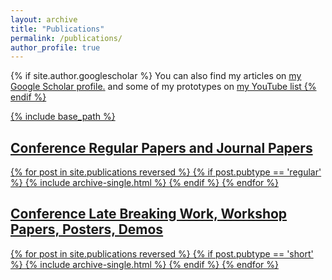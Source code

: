```yaml
---
layout: archive
title: "Publications"
permalink: /publications/
author_profile: true
---
```


{% if site.author.googlescholar %}
  You can also find my articles on <u><a href="{{site.author.googlescholar}}">my Google Scholar profile</a>.</u> and some of my prototypes on <u><a href="{https://www.youtube.com/playlist?list=PLm6IJ3-Dbio43nUu2ORZ7Uazvoo7yLYHX}">my YouTube list</a>
{% endif %}

{% include base_path %}

<h2>Conference Regular Papers and Journal Papers</h2>
{% for post in site.publications reversed %}
  {% if post.pubtype == 'regular' %}
      {% include archive-single.html %}
  {% endif %}
{% endfor %}



<h2>Conference Late Breaking Work, Workshop Papers, Posters, Demos</h2>
{% for post in site.publications reversed %}
  {% if post.pubtype == 'short' %}
      {% include archive-single.html %}
  {% endif %}
{% endfor %}
